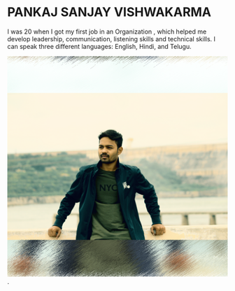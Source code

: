 # PANKAJ SANJAY VISHWAKARMA

I was 20 when I got my first job in an Organization , which helped me develop leadership, communication, listening skills and technical skills.
I can speak three different languages: English, Hindi, and Telugu.<br>

![Pankaj vishwakarma](Pankaj.png).